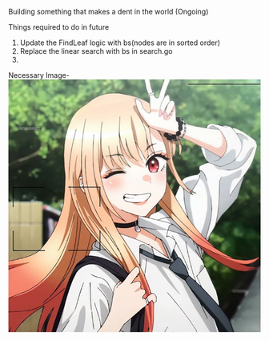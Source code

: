 Building something that makes a dent in the world
(Ongoing)


Things required to do in future
1. Update the FindLeaf logic with bs(nodes are in sorted order)
2. Replace the linear search with bs in search.go
3. 



Necessary Image-
![Alt text for the image](./Sample_Image/Necessary_Image.jpeg)






